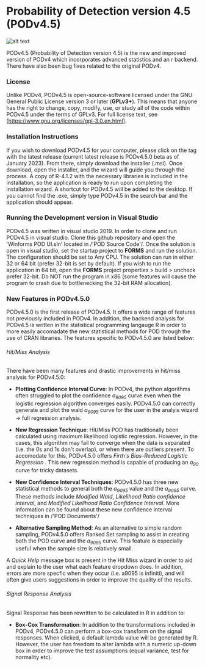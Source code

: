 # Probability of Detection version 4.5 (PODv4.5)                                                        
![alt text](https://github.com/gohmann174442049/POD4.5/blob/PODv4.5.0BackupBranch/POD4.5DependencyLicenses/POD%20icons.ico?raw=true)

  PODv4.5 (Probability of Detection version 4.5) is the new and improved version of PODv4 which incorporates advanced statistics and an r backend. There have also been bug fixes related to the original PODv4.

### License

  Unlike PODv4, PODv4.5 is open-source-software licensed under the GNU General Public License version 3 or later (**GPLv3+**). This means that anyone has the right to change, copy, modify, use, or study all of the code within PODv4.5 under the terms of GPLv3. For full license text, see [https://www.gnu.org/licenses/gpl-3.0.en.html].

### Installation Instructions

  If you wish to download PODv4.5 for your computer, please click on the tag with the latest release (current latest release is PODv4.5.0 beta as of January 2023). From there, simply download the installer (.msi). Once download, open the installer, and the wizard will guide you through the process. A copy of R-4.1.2 with the necessary libraries is included in the installation, so the application is ready to run upon completing the installation wizard. A shortcut for PODv4.5 will be added to the desktop. If you cannot find the .exe, simply type PODv4.5 in the search bar and the application should appear. 
  
### Running the Development version in Visual Studio

  PODv4.5 was written in visual studio 2019. In order to clone and run PODv4.5 in visual studio. Clone this github repository and open the 'Winforms POD UI.sln' located in /'POD Source Code'/. Once the solution is open in visual studio, set the startup project to **FORMS** and run the solution. The configuration should be set to Any CPU. The solution can run in either 32 or 64 bit (prefer 32-bit is set by default). If you wish to run the application in 64 bit, open the **FORMS** project properties > build > uncheck prefer 32-bit. Do NOT run the program in x86 (some features will cause the program to crash due to bottlenecking the 32-bit RAM allocation).
  
### New Features in PODv4.5.0

  PODv4.5.0 is the first release of PODv4.5. It offers a wide range of features not previously included in PODv4. In addition, the backend analysis for PODv4.5 is written in the statistical programming langauge R in order to more easily accomadate the new statistical methods for POD through the use of CRAN libraries. The features specific to PODv4.5.0 are listed below:

###### Hit/Miss Analysis

There have been many features and drastic improvements in hit/miss analysis for PODv4.5.0:

* **Plotting Confidence Interval Curve**: In PODv4, the python algorithms often struggled to plot the confidence _a<sub>9095</sub>_ curve even when the logistic regression algorithm converges easily. PODv4.5.0 can correctly generate and plot the wald _a<sub>9095</sub>_ curve for the user in the analyis wizard -> full regression analysis.

* **New Regression Technique**: Hit/Miss POD has traditionally been calculated using maximum likelihood logistic regression. However, in the cases, this algorithm may fail to converge when the data is separated (i.e. the 0s and 1s don't overlap), or when there are outliers present. To accomodate for this, PODv4.5.0 offers _Firth's Bias-Reduced Logistic Regression_ . This new regression method is capable of producing an _a<sub>90</sub>_ curve for tricky datasets.

* **New Confidence Interval Techniques**: PODv4.5.0 has three new statistical methods to general both the _a<sub>9095</sub>_ value and the _a<sub>9095</sub>_ curve. These methods include _Modified Wald_, _Likelihood Ratio confidence interval_, and _Modified Likelihood Ratio Confidence Interval_. More information can be found about these new confidence interval techniques in /'POD Documents'/

* **Alternative Sampling Method**: As an alternative to simple random sampling, PODv4.5.0 offers Ranked Set sampling to assist in creating both the POD curve and the  _a<sub>9095</sub>_ curve. This feature is especially useful when the sample size is relatively small. 

A _Quick Help_ message box is present in the Hit Miss wizard in order to aid and explain to the user what each feature dropdown does. In addition, errors are more specfic when they occur (i.e. a9095 is infiniti), and will often give users suggestions in order to improve the quality of the results.

###### Signal Response Analysis

Signal Response has been rewritten to be calculated in R in addition to:

* **Box-Cox Transformation**: In addition to the transformations included in PODv4, PODv4.5.0 can perform a box-cox transform on the signal responses. When clicked, a default lambda value will be generated by R. However, the user has freedom to alter lambda with a numeric up-down box in order to improve the test assumptions (equal variance, test for normality etc).


